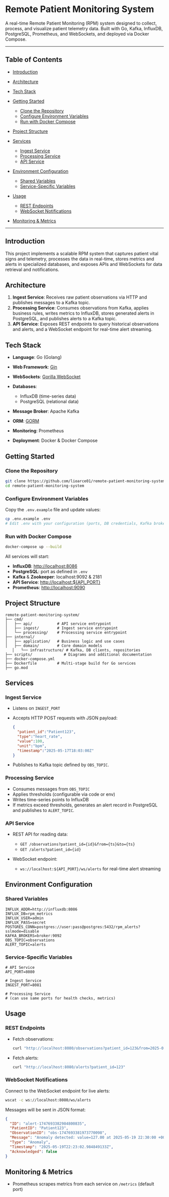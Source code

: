 # Remote Patient Monitoring System

A real-time Remote Patient Monitoring (RPM) system designed to collect, process, and visualize patient telemetry data. Built with Go, Kafka, InfluxDB, PostgreSQL, Prometheus, and WebSockets, and deployed via Docker Compose.

---

## Table of Contents

* [Introduction](#introduction)
* [Architecture](#architecture)
* [Tech Stack](#tech-stack)
* [Getting Started](#getting-started)

  * [Clone the Repository](#clone-the-repository)
  * [Configure Environment Variables](#configure-environment-variables)
  * [Run with Docker Compose](#run-with-docker-compose)
* [Project Structure](#project-structure)
* [Services](#services)

  * [Ingest Service](#ingest-service)
  * [Processing Service](#processing-service)
  * [API Service](#api-service)
* [Environment Configuration](#environment-configuration)

  * [Shared Variables](#shared-variables)
  * [Service-Specific Variables](#service-specific-variables)
* [Usage](#usage)

  * [REST Endpoints](#rest-endpoints)
  * [WebSocket Notifications](#websocket-notifications)
* [Monitoring & Metrics](#monitoring--metrics)

---

## Introduction

This project implements a scalable RPM system that captures patient vital signs and telemetry, processes the data in real-time, stores metrics and alerts in specialized databases, and exposes APIs and WebSockets for data retrieval and notifications.

## Architecture

1. **Ingest Service**: Receives raw patient observations via HTTP and publishes messages to a Kafka topic.
2. **Processing Service**: Consumes observations from Kafka, applies business rules, writes metrics to InfluxDB, stores generated alerts in PostgreSQL, and publishes alerts to a Kafka topic.
3. **API Service**: Exposes REST endpoints to query historical observations and alerts, and a WebSocket endpoint for real-time alert streaming.

## Tech Stack

* **Language**: Go (Golang)
* **Web Framework**: [Gin](https://github.com/gin-gonic/gin)
* **WebSockets**: [Gorilla WebSocket](https://github.com/gorilla/websocket)
* **Databases**:

  * InfluxDB (time-series data)
  * PostgreSQL (relational data)
* **Message Broker**: Apache Kafka
* **ORM**: [GORM](https://gorm.io/)
* **Monitoring**: Prometheus
* **Deployment**: Docker & Docker Compose

## Getting Started

### Clone the Repository

```bash
git clone https://github.com/lioarce01/remote-patient-monitoring-system.git
cd remote-patient-monitoring-system
```

### Configure Environment Variables

Copy the `.env.example` file and update values:

```bash
cp .env.example .env
# Edit .env with your configuration (ports, DB credentials, Kafka brokers)
```

### Run with Docker Compose

```bash
docker-compose up --build
```

All services will start:

* **InfluxDB**: [http://localhost:8086](http://localhost:8086)
* **PostgreSQL**: port as defined in `.env`
* **Kafka** & **Zookeeper**: localhost:9092 & 2181
* **API Service**: [http://localhost:\${API\_PORT}](http://localhost:${API_PORT})
* **Prometheus**: [http://localhost:9090](http://localhost:9090)

## Project Structure

```
remote-patient-monitoring-system/
├── cmd/
│   ├── api/           # API service entrypoint
│   ├── ingest/        # Ingest service entrypoint
│   └── processing/    # Processing service entrypoint
├── internal/
│   ├── application/   # Business logic and use cases
│   ├── domain/        # Core domain models
   │   └── infrastructure/ # Kafka, DB clients, repositories
├── scripts/              # Diagrams and additional documentation
├── docker-compose.yml
├── Dockerfile         # Multi-stage build for Go services
├── go.mod
```

## Services

### Ingest Service

* Listens on `INGEST_PORT`

* Accepts HTTP POST requests with JSON payload:

  ```json
  {
    "patient_id":"Patient123",
    "type":"heart_rate",
    "value":100,
    "unit":"bpm",
    "timestamp":"2025-05-17T18:03:00Z"
  }
  ```
  
* Publishes to Kafka topic defined by `OBS_TOPIC`.

### Processing Service

* Consumes messages from `OBS_TOPIC`
* Applies thresholds (configurable via code or env)
* Writes time-series points to InfluxDB
* If metrics exceed thresholds, generates an alert record in PostgreSQL and publishes to `ALERT_TOPIC`.

### API Service

* REST API for reading data:

  * `GET /observations?patient_id={id}&from={ts}&to={ts}`
  * `GET /alerts?patient_id={id}`
* WebSocket endpoint:

  * `ws://localhost:${API_PORT}/ws/alerts` for real-time alert streaming

## Environment Configuration

### Shared Variables

```dotenv
INFLUX_ADDR=http://influxdb:8086
INFLUX_DB=rpm_metrics
INFLUX_USER=admin
INFLUX_PASS=secret
POSTGRES_CONN=postgres://user:pass@postgres:5432/rpm_alerts?sslmode=disable
KAFKA_BROKERS=broker:9092
OBS_TOPIC=observations
ALERT_TOPIC=alerts
```

### Service-Specific Variables

```dotenv
# API Service
API_PORT=8080

# Ingest Service
INGEST_PORT=8081

# Processing Service
# (can use same ports for health checks, metrics)
```

## Usage

### REST Endpoints

* Fetch observations:

  ```bash
  curl "http://localhost:8080/observations?patient_id=123&from=2025-05-01T00:00:00Z&to=2025-05-16T23:59:59Z"
  ```

* Fetch alerts:

  ```bash
  curl "http://localhost:8080/alerts?patient_id=123"
  ```

### WebSocket Notifications

Connect to the WebSocket endpoint for live alerts:

```bash
wscat -c ws://localhost:8080/ws/alerts
```

Messages will be sent in JSON format:

```json
{
  "ID": "alert-1747693382984800835",
  "PatientID": "Patient123",
  "ObservationID": "obs-1747693381973770098",
  "Message": "Anomaly detected: value=127.00 at 2025-05-19 22:30:00 +0000 UTC",
  "Type": "Anomaly",
  "Timestamp": "2025-05-19T22:23:02.984849133Z",
  "Acknowledged": false
}
```

## Monitoring & Metrics

* Prometheus scrapes metrics from each service on `/metrics` (default port)

